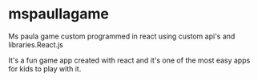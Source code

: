 # mspaullagame
Ms paula game custom programmed in react using custom api's and libraries.React.js

It's a fun game app created with react and it's one of the most easy apps for kids to play with it. 

